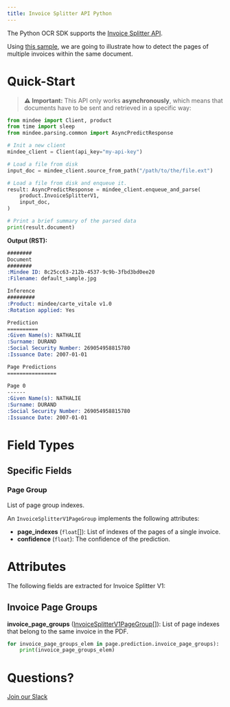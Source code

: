 ```yaml
---
title: Invoice Splitter API Python
---
```

The Python OCR SDK supports the [Invoice Splitter API](https://platform.mindee.com/mindee/invoice_splitter).

Using [this sample](https://github.com/mindee/client-lib-test-data/blob/main/products/invoice_splitter/default_sample.pdf), we are going to illustrate how to detect the pages of multiple invoices within the same document.

# Quick-Start

> **⚠️ Important:** This API only works **asynchronously**, which means that documents have to be sent and retrieved in a specific way:

```py
from mindee import Client, product
from time import sleep
from mindee.parsing.common import AsyncPredictResponse

# Init a new client
mindee_client = Client(api_key="my-api-key")

# Load a file from disk
input_doc = mindee_client.source_from_path("/path/to/the/file.ext")

# Load a file from disk and enqueue it.
result: AsyncPredictResponse = mindee_client.enqueue_and_parse(
    product.InvoiceSplitterV1,
    input_doc,
)

# Print a brief summary of the parsed data
print(result.document)
```

**Output (RST):**

```rst
########
Document
########
:Mindee ID: 8c25cc63-212b-4537-9c9b-3fbd3bd0ee20
:Filename: default_sample.jpg

Inference
#########
:Product: mindee/carte_vitale v1.0
:Rotation applied: Yes

Prediction
==========
:Given Name(s): NATHALIE
:Surname: DURAND
:Social Security Number: 269054958815780
:Issuance Date: 2007-01-01

Page Predictions
================

Page 0
------
:Given Name(s): NATHALIE
:Surname: DURAND
:Social Security Number: 269054958815780
:Issuance Date: 2007-01-01
```

# Field Types

## Specific Fields

### Page Group

List of page group indexes.

An `InvoiceSplitterV1PageGroup` implements the following attributes:

- **page_indexes** (`float`\[]): List of indexes of the pages of a single invoice.
- **confidence** (`float`): The confidence of the prediction.

# Attributes

The following fields are extracted for Invoice Splitter V1:

## Invoice Page Groups

**invoice_page_groups** ([InvoiceSplitterV1PageGroup](#invoice-splitter-v1-page-group)\[]): List of page indexes that belong to the same invoice in the PDF.

```py
for invoice_page_groups_elem in page.prediction.invoice_page_groups):
    print(invoice_page_groups_elem)
```

# Questions?

[Join our Slack](https://join.slack.com/t/mindee-community/shared_invite/zt-2d0ds7dtz-DPAF81ZqTy20chsYpQBW5g)
